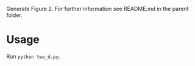 Generate Figure 2. For further information see README.md in the parent folder.

# Usage

Run `python two_d.py`.